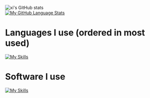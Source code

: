 ![xi's GitHub stats](https://github-readme-stats.vercel.app/api?username=xi-sln&hide=prs,stars&show_icons=true&theme=ayu-mirage)  
[![My GitHub Language Stats](https://github-readme-stats.vercel.app/api/top-langs/?username=xi-sln&langs_count=5&theme=ayu-mirage)]()  
# Languages I use (ordered in most used)
[![My Skills](https://skillicons.dev/icons?i=cs,cpp,py,c,js,css,html)](https://skillicons.dev)  
# Software I use
[![My Skills](https://skillicons.dev/icons?i=cmake,vscode,vim,neovim)](https://skillicons.dev)  
